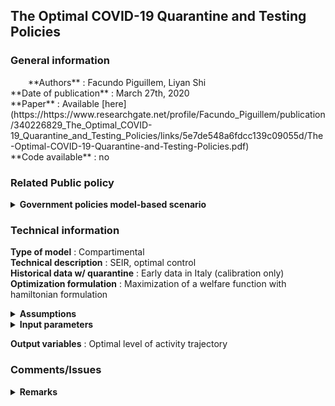 ## The Optimal COVID-19 Quarantine and Testing Policies

### General information
<span style="margin-left:2em">
**Authors** : Facundo Piguillem, Liyan Shi </br>
**Date of publication** : March 27th, 2020 </br>
**Paper** : Available [here](https://https://www.researchgate.net/profile/Facundo_Piguillem/publication/340226829_The_Optimal_COVID-19_Quarantine_and_Testing_Policies/links/5e7de548a6fdcc139c09055d/The-Optimal-COVID-19-Quarantine-and-Testing-Policies.pdf) </br>
**Code available** : no
<span>
	
### Related Public policy

<details>
	<summary> <b>Government policies model-based scenario</b> </summary>
	
* Multiplicative term in infection rate in function of variable level of working interactions in time. 
* Symptomatically infectious, and asymptomatic tested, if tests are available, are isolated and don't spread the virus
	
</details>

### Technical information

**Type of model** : Compartimental </br>
**Technical description** : SEIR, optimal control </br>
**Historical data w/ quarantine** : Early data in Italy (calibration only) </br>
**Optimization formulation** : Maximization of a welfare function with hamiltonian formulation
<details>
	<summary><b>Assumptions</b></summary>
	
1. Recovered and death rate depend on number of infectious and hospital capacity
2. Some economical hypothesis (like production=consumption)

</details>
<details>
	<summary><b>Input parameters</b></summary>
	
Essentially :

* contagion rate,
* exposed to infected rate, 
* recovery rate, 
* death rate if treated, 
* death rate if untreated, 
* hospital capacity, 
* initial exposed, 
* critical mass, 
* daily discount rate

</details>

**Output variables** : Optimal level of activity trajectory

### Comments/Issues

<details>
	<summary><b>Remarks</b></summary>

Model formulated in terms of economic loss, gives the optimal trajectory of the intensity of lockdown. Demands lot of exogenously fixed or calibrated parameters.

</details>
